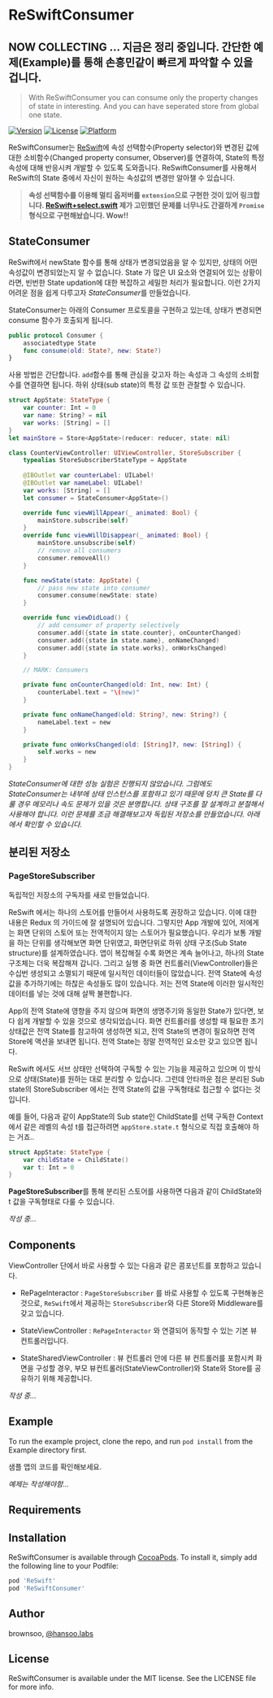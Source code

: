 # ReSwiftConsumer

## NOW COLLECTING ... 지금은 정리 중입니다. 간단한 예제(Example)를 통해 손흥민같이 빠르게 파악할 수 있을 겁니다.

> With ReSwiftConsumer you can consume only the property changes of state in interesting. And you can have seperated store from global one state.

[![Version](https://img.shields.io/cocoapods/v/ReSwiftConsumer.svg?style=flat)](http://cocoapods.org/pods/ReSwiftConsumer)
[![License](https://img.shields.io/cocoapods/l/ReSwiftConsumer.svg?style=flat)](http://cocoapods.org/pods/ReSwiftConsumer)
[![Platform](https://img.shields.io/cocoapods/p/ReSwiftConsumer.svg?style=flat)](http://cocoapods.org/pods/ReSwiftConsumer)


ReSwiftConsumer는 [ReSwift](https://github.com/ReSwift/ReSwift)에 속성 선택함수(Property selector)와 변경된 값에 대한 소비함수(Changed property consumer, Observer)를 연결하여, State의 특정 속성에 대해 반응시켜 개발할 수 있도록 도와줍니다. ReSwiftConsumer를 사용해서 ReSwift의 State 중에서 자신이 원하는 속성값의 변경만 알아챌 수 있습니다.


> **속성 선택함수를 이용해 멀티 옵저버를 `extension`으로 구현한 것이 있어 링크합니다. [ReSwift+select.swift](https://gist.github.com/nferruzzi/a36e2be5c5da7dbe25e90a56fd1049ad) 제가 고민했던 문제를 너무나도 간결하게 `Promise`형식으로 구현해놨습니다. Wow!!**


## StateConsumer

ReSwift에서 newState 함수를 통해 상태가 변경되었음을 알 수 있지만, 상태의 어떤 속성값이 변경되었는지 알 수 없습니다. State 가 많은 UI 요소와 연결되어 있는 상황이라면, 빈번한 State updation에 대한 복잡하고 세밀한 처리가 필요합니다. 이런 2가지 어려운 점을 쉽게 다루고자 *StateConsumer*를 만들었습니다.

StateConsumer는 아래의 Consumer 프로토콜을 구현하고 있는데, 상태가 변경되면 consume 함수가 호출되게 됩니다.
```swift
public protocol Consumer {
    associatedtype State
    func consume(old: State?, new: State?)
}
```

사용 방법은 간단합니다. `add`함수를 통해 관심을 갖고자 하는 속성과 그 속성의 소비함수를 연결하면 됩니다. 하위 상태(sub state)의 특정 값 또한 관찰할 수 있습니다.

```swift
struct AppState: StateType {
    var counter: Int = 0
    var name: String? = nil
    var works: [String] = []
}
let mainStore = Store<AppState>(reducer: reducer, state: nil)

class CounterViewController: UIViewController, StoreSubscriber {
    typealias StoreSubscriberStateType = AppState
    
    @IBOutlet var counterLabel: UILabel!
    @IBOutlet var nameLabel: UILabel!
    var works: [String] = []
    let consumer = StateConsumer<AppState>()

    override func viewWillAppear(_ animated: Bool) {
        mainStore.subscribe(self)
    }
    override func viewWillDisappear(_ animated: Bool) {
        mainStore.unsubscribe(self)
        // remove all consumers
        consumer.removeAll()
    }

    func newState(state: AppState) {
        // pass new state into consumer
        consumer.consume(newState: state)
    }

    override func viewDidLoad() {
        // add consumer of property selectively
        consumer.add({state in state.counter}, onCounterChanged)
        consumer.add({state in state.name}, onNameChanged)
        consumer.add({state in state.works}, onWorksChanged)
    }

    // MARK: Consumers

    private func onCounterChanged(old: Int, new: Int) {
        counterLabel.text = "\(new)"
    }

    private func onNameChanged(old: String?, new: String?) {
        nameLabel.text = new
    }

    private func onWorksChanged(old: [String]?, new: [String]) {
        self.works = new
    }
}


```

*StateConsumer에 대한 성능 실험은 진행되지 않았습니다. 그럼에도 StateConsumer는 내부에 상태 인스턴스를 포함하고 있기 때문에 덩치 큰 State를 다룰 경우 메모리나 속도 문제가 있을 것은 분명합니다. 상태 구조를 잘 설계하고 분절해서 사용해야 합니다. 이런 문제를 조금 해결해보고자 독립된 저장소를 만들었습니다. 아래에서 확인할 수 있습니다.*

## 분리된 저장소

### PageStoreSubscriber

독립적인 저장소의 구독자를 새로 만들었습니다.

ReSwift 에서는 하나의 스토어를 만들어서 사용하도록 권장하고 있습니다. 이에 대한 내용은 Redux 의 가이드에 잘 설명되어 있습니다. 그렇지만 App 개발에 있어, 저에게는 화면 단위의 스토어 또는 전역적이지 않는 스토어가 필요했습니다. 우리가 보통 개발을 하는 단위를 생각해보면 화면 단위였고, 화면단위로 하위 상태 구조(Sub State structure)를 설계하였습니다. 앱이 복잡해질 수록 화면은 계속 늘어나고, 하나의 State 구조체는 더욱 복잡해져 갑니다. 그리고 실행 중 화면 컨트롤러(ViewController)들은 수십번 생성되고 소멸되기 때문에 일시적인 데이터들이 많았습니다. 전역 State에 속성값을 추가하기에는 하찮은 속성들도 많이 있습니다. 저는 전역 State에 이러한 일시적인 데이터를 넣는 것에 대해 살짝 불편합니다.

App의 전역 State에 영향을 주지 않으며 화면의 생명주기와 동일한 State가 있다면, 보다 쉽게 개발할 수 있을 것으로 생각되었습니다. 화면 컨트롤러를 생성할 때 필요한 초기 상태값은 전역 State를 참고하여 생성하면 되고, 전역 State의 변경이 필요하면 전역 Store에 액션을 보내면 됩니다. 전역 State는 정말 전역적인 요소만 갖고 있으면 됩니다.

ReSwift 에서도 서브 상태만 선택하여 구독할 수 있는 기능을 제공하고 있으며 이 방식으로 상태(State)를 원하는 대로 분리할 수 있습니다. 그런데 안타까운 점은 분리된 Sub state의 StoreSubscriber 에서는 전역 State의 값을 구독형태로 접근할 수 없다는 것입니다.

예를 들어, 다음과 같이 AppState의 Sub state인 ChildState를 선택 구독한 Context에서 같은 레벨의 속성 t를 접근하려면 `appStore.state.t` 형식으로 직접 호출해야 하는 거죠.. 

```swift
struct AppState: StateType {
    var childState = ChildState()
    var t: Int = 0
}
```

**PageStoreSubscriber**를 통해 분리된 스토어를 사용하면 다음과 같이 ChildState와 t 값을 구독형태로 다룰 수 있습니다.

*작성 중...*



## Components

ViewController 단에서 바로 사용할 수 있는 다음과 같은 콤포넌트를 포함하고 있습니다.

* RePageInteractor : `PageStoreSubscriber` 를 바로 사용할 수 있도록 구현해놓은 것으로, `ReSwift`에서 제공하는 `StoreSubscriber`와 다른 Store와 Middleware를 갖고 있습니다.

* StateViewController : `RePageInteractor` 와 연결되어 동작할 수 있는 기본 뷰 컨트롤러입니다.

* StateSharedViewController : 뷰 컨트롤러 안에 다른 뷰 컨트롤러를 포함시켜 화면을 구성할 경우, 부모 뷰컨트롤러(StateViewController)와 State와 Store를 공유하기 위해 제공합니다.

*작성 중...*

## Example

To run the example project, clone the repo, and run `pod install` from the Example directory first.

샘플 앱의 코드를 확인해보세요.

*예제는 작성해야함...*

## Requirements

## Installation

ReSwiftConsumer is available through [CocoaPods](http://cocoapods.org). To install
it, simply add the following line to your Podfile:

```ruby
pod 'ReSwift'
pod 'ReSwiftConsumer'
```

## Author

brownsoo, [@hansoo.labs](https://twitter.com/hansoolabs)

## License

ReSwiftConsumer is available under the MIT license. See the LICENSE file for more info.
